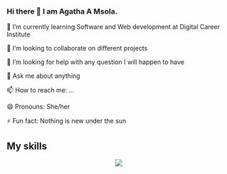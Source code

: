 ### Hi there 👋 I am Agatha A Msola.


 🌱 I’m currently learning Software and Web development at Digital Career Institute
 
 👯 I’m looking to collaborate on different projects
 
 🤔 I’m looking for help with any question I will happen to have
 
 💬 Ask me about anything
 
 📫 How to reach me: ...
 
 😄 Pronouns: She/her
 
 ⚡ Fun fact: Nothing is new under the sun
 
 <h2>My skills</h2>
<p align="center">
  <a href="https://skillicons.dev">
    <img src="https://skillicons.dev/icons?i=git,html,css,sass,bootstrap,react" />
  </a>
</p>
